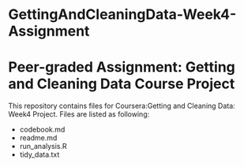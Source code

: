 # GettingAndCleaningData-Week4-Assignment

# Peer-graded Assignment: Getting and Cleaning Data Course Project

This repository contains files for Coursera:Getting and Cleaning Data: Week4 Project. Files are listed as following:

* codebook.md
* readme.md
* run_analysis.R
* tidy_data.txt

